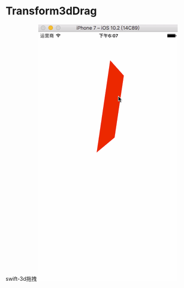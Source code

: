 # Transform3dDrag
swift-3d拖拽
![image](https://github.com/XY-Wing/Transform3dDrag/blob/master/GIF/transform.gif)
